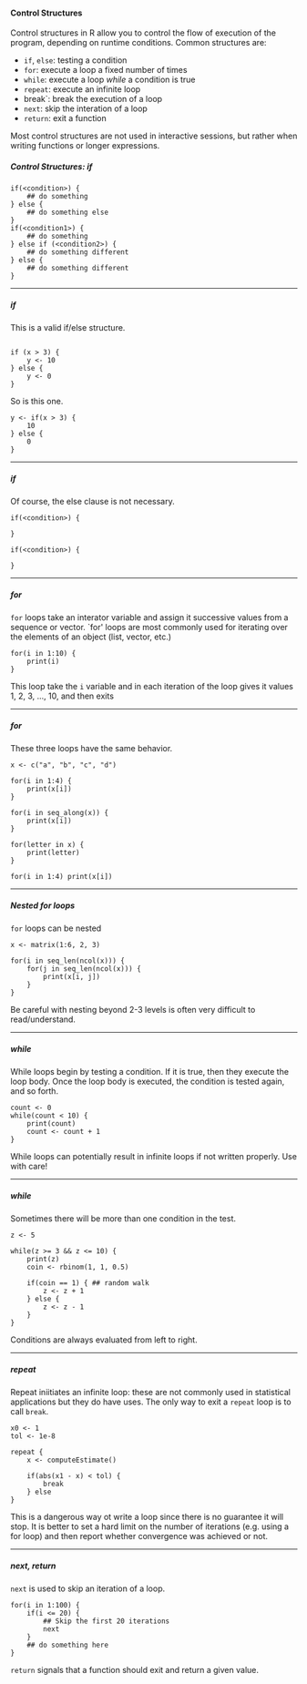 #### Control Structures

Control structures in R allow you to control the flow of execution of the program, depending on runtime conditions. Common structures are:

- `if`, `else`: testing a condition
- `for`: execute a loop a fixed number of times
- `while`: execute a loop *while* a condition is true
- `repeat`: execute an infinite loop
- break`: break the execution of a loop
- `next`: skip the interation of a loop
- `return`: exit a function

Most control structures are not used in interactive sessions, but rather when writing functions or longer expressions.

##### Control Structures: if
```
if(<condition>) {
    ## do something
} else {
    ## do something else
}
if(<condition1>) {
    ## do something
} else if (<condition2>) {
    ## do something different
} else {
    ## do something different
}
```

---

##### if
This is a valid if/else structure.
```

if (x > 3) {
    y <- 10
} else {
    y <- 0
}
```

So is this one.

```
y <- if(x > 3) {
    10
} else {
    0
}
```

---

##### if
Of course, the else clause is not necessary.

```
if(<condition>) {
    
}

if(<condition>) {
    
}
```

---

##### for
`for` loops take an interator variable and assign it successive values from a sequence or vector. `for' loops are most commonly used for iterating over the elements of an object (list, vector, etc.)

```
for(i in 1:10) {
    print(i)
}
```

This loop take the `i` variable and in each iteration of the loop gives it values 1, 2, 3, ..., 10, and then exits

---

##### for 
These three loops have the same behavior.

```
x <- c("a", "b", "c", "d")

for(i in 1:4) {
    print(x[i])
}

for(i in seq_along(x)) {
    print(x[i])
}

for(letter in x) {
    print(letter)
}

for(i in 1:4) print(x[i])
```

---

##### Nested for loops
`for` loops can be nested

```
x <- matrix(1:6, 2, 3)

for(i in seq_len(ncol(x))) {
    for(j in seq_len(ncol(x))) {
        print(x[i, j])
    }
}
```

Be careful with nesting beyond 2-3 levels is often very difficult to read/understand.

---

##### while
While loops begin by testing a condition. If it is true, then they execute the loop body. Once the loop body is executed, the condition is tested again, and so forth.

```
count <- 0
while(count < 10) {
    print(count)
    count <- count + 1
}
```
While loops can potentially result in infinite loops if not written properly. Use with care!

---

##### while
Sometimes there will be more than one condition in the test.

```
z <- 5

while(z >= 3 && z <= 10) {
    print(z)
    coin <- rbinom(1, 1, 0.5)
    
    if(coin == 1) { ## random walk
        z <- z + 1
    } else {
        z <- z - 1
    }
}
```

Conditions are always evaluated from left to right.

---

##### repeat
Repeat iniitiates an infinite loop: these are not commonly used in statistical applications but they do have uses. The only way to exit a `repeat` loop is to call `break`.

```
x0 <- 1
tol <- 1e-8

repeat {
    x <- computeEstimate()
    
    if(abs(x1 - x) < tol) {
        break
    } else
}
```

This is a dangerous way ot write a loop since there is no guarantee it will stop. It is better to set a hard limit on the number of iterations (e.g. using a for loop) and then report whether convergence was achieved or not.

---

##### next, return
`next` is used to skip an iteration of a loop.

```
for(i in 1:100) {
    if(i <= 20) {
        ## Skip the first 20 iterations
        next
    }
    ## do something here
}
```

`return` signals that a function should exit and return a given value.
























































